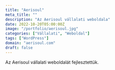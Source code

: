 ```yaml
---
title: "Aerisoul"
meta_title: ""
description: "Az Aerisoul vállalati weboldala"
date: 2022-10-20T05:00:00Z
image: "/portfolio/aerisoul.jpg"
categories: ["Vállalati", "Weboldal"]
tags: ["WordPress"]
domain: "aerisoul.com"
draft: false
---
```


Az Aerisoul vállalati weboldalát fejlesztettük.

